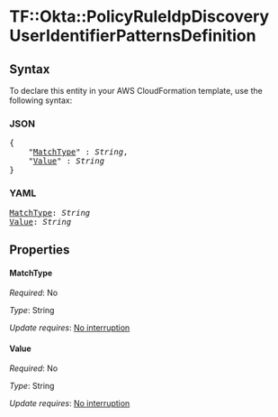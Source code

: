# TF::Okta::PolicyRuleIdpDiscovery UserIdentifierPatternsDefinition

## Syntax

To declare this entity in your AWS CloudFormation template, use the following syntax:

### JSON

<pre>
{
    "<a href="#matchtype" title="MatchType">MatchType</a>" : <i>String</i>,
    "<a href="#value" title="Value">Value</a>" : <i>String</i>
}
</pre>

### YAML

<pre>
<a href="#matchtype" title="MatchType">MatchType</a>: <i>String</i>
<a href="#value" title="Value">Value</a>: <i>String</i>
</pre>

## Properties

#### MatchType

_Required_: No

_Type_: String

_Update requires_: [No interruption](https://docs.aws.amazon.com/AWSCloudFormation/latest/UserGuide/using-cfn-updating-stacks-update-behaviors.html#update-no-interrupt)

#### Value

_Required_: No

_Type_: String

_Update requires_: [No interruption](https://docs.aws.amazon.com/AWSCloudFormation/latest/UserGuide/using-cfn-updating-stacks-update-behaviors.html#update-no-interrupt)

